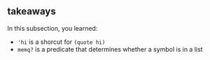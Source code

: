 ## takeaways

In this subsection, you learned:

  * `'hi` is a shorcut for `(quote hi)`
  * `memq?` is a predicate that determines whether a symbol is in a list

